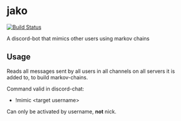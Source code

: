 # jako
[![Build Status](https://travis-ci.org/polarbirds/jako.svg?branch=master)](https://travis-ci.org/polarbirds/jako)

A discord-bot that mimics other users using markov chains

## Usage
Reads all messages sent by all users in all channels on all servers it is added to, to build markov-chains.

Command valid in discord-chat:
- !mimic \<target username\>

Can only be activated by username, **not** nick.
